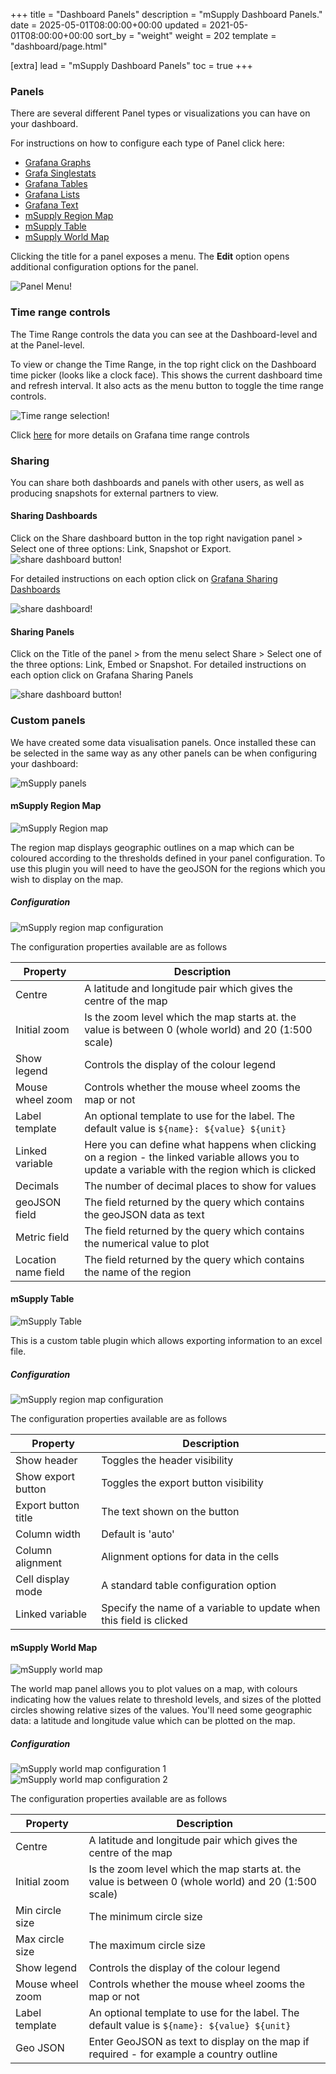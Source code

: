 +++
title = "Dashboard Panels"
description = "mSupply Dashboard Panels."
date = 2025-05-01T08:00:00+00:00
updated = 2021-05-01T08:00:00+00:00
sort_by = "weight"
weight = 202
template = "dashboard/page.html"

[extra]
lead = "mSupply Dashboard Panels"
toc = true
+++

### Panels

There are several different Panel types or visualizations you can have on your dashboard.

For instructions on how to configure each type of Panel click here:

- <a href="http://docs.grafana.org/features/panels/graph/#graph-panel" target="_blank">Grafana Graphs</a>
- <a href="http://docs.grafana.org/features/panels/singlestat/#singlestat-panel" target="_blank">Grafa Singlestats</a>
- <a href="http://docs.grafana.org/features/panels/table_panel/#table-panel" target="_blank">Grafana Tables</a>
- <a href="http://docs.grafana.org/features/panels/dashlist/#dashboard-list-panel" target="_blank">Grafana Lists</a>
- <a href="http://docs.grafana.org/features/panels/text/#text-panel" target="_blank">Grafana Text</a>
- [mSupply Region Map](#msupply-region-map)
- [mSupply Table](#msupply-table)
- [mSupply World Map](#msupply-world-map)

Clicking the title for a panel exposes a menu.
The **Edit** option opens additional configuration options for the panel.

![Panel Menu!](images/panel_menu.png)

### Time range controls

The Time Range controls the data you can see at the Dashboard-level and at the Panel-level.

To view or change the Time Range, in the top right click on the Dashboard time picker (looks like a clock face). This shows the current dashboard time and refresh interval. It also acts as the menu button to toggle the time range controls.

![Time range selection!](images/timerange.png)

Click <a href="https://grafana.com/docs/grafana/latest/dashboards/use-dashboards/#common-time-range-controls" target="_blank">here</a> for more details on Grafana time range controls

### Sharing

You can share both dashboards and panels with other users, as well as producing snapshots for external partners to view.

#### Sharing Dashboards

Click on the Share dashboard button in the top right navigation panel > Select one of three options: Link, Snapshot or Export.
![share dashboard button!](images/share_dashboard_button.png)

For detailed instructions on each option click on <a href="https://grafana.com/docs/grafana/latest/dashboards/share-dashboards-panels/" target="_blank">Grafana Sharing Dashboards</a>

![share dashboard!](images/sharedashboard.png)

#### Sharing Panels

Click on the Title of the panel > from the menu select Share > Select one of the three options: Link, Embed or Snapshot.
For detailed instructions on each option click on Grafana Sharing Panels

![share dashboard button!](images/sharepanel.png)

### Custom panels

We have created some data visualisation panels. Once installed these can be selected in the same way as any other panels can be when configuring your dashboard:

![mSupply panels](images/msupply_panels.png)

#### mSupply Region Map

![mSupply Region map](images/msupply_region_map.png)

The region map displays geographic outlines on a map which can be coloured according to the thresholds defined in your panel configuration. To use this plugin you will need to have the geoJSON for the regions which you wish to display on the map.

##### Configuration

![mSupply region map configuration](images/msupply_region_map_configuration.png)

The configuration properties available are as follows

| Property            | Description                                                                                                                                       |
| ------------------- | ------------------------------------------------------------------------------------------------------------------------------------------------- |
| Centre              | A latitude and longitude pair which gives the centre of the map                                                                                   |
| Initial zoom        | Is the zoom level which the map starts at. the value is between 0 (whole world) and 20 (1:500 scale)                                              |
| Show legend         | Controls the display of the colour legend                                                                                                         |
| Mouse wheel zoom    | Controls whether the mouse wheel zooms the map or not                                                                                             |
| Label template      | An optional template to use for the label. The default value is `${name}: ${value} ${unit}`                                                       |
| Linked variable     | Here you can define what happens when clicking on a region - the linked variable allows you to update a variable with the region which is clicked |
| Decimals            | The number of decimal places to show for values                                                                                                   |
| geoJSON field       | The field returned by the query which contains the geoJSON data as text                                                                           |
| Metric field        | The field returned by the query which contains the numerical value to plot                                                                        |
| Location name field | The field returned by the query which contains the name of the region                                                                             |

#### mSupply Table

![mSupply Table](images/msupply_table.png)

This is a custom table plugin which allows exporting information to an excel file.

##### Configuration

![mSupply region map configuration](images/msupply_table_configuration.png)

The configuration properties available are as follows

| Property            | Description                                                         |
| ------------------- | ------------------------------------------------------------------- |
| Show header         | Toggles the header visibility                                       |
| Show export button  | Toggles the export button visibility                                |
| Export button title | The text shown on the button                                        |
| Column width        | Default is 'auto'                                                   |
| Column alignment    | Alignment options for data in the cells                             |
| Cell display mode   | A standard table configuration option                               |
| Linked variable     | Specify the name of a variable to update when this field is clicked |

#### mSupply World Map

![mSupply world map](images/msupply_world_map.png)

The world map panel allows you to plot values on a map, with colours indicating how the values relate to threshold levels, and sizes of the plotted circles showing relative sizes of the values. You'll need some geographic data: a latitude and longitude value which can be plotted on the map.

##### Configuration

![mSupply world map configuration 1](images/msupply_world_map_config_1.png)
![mSupply world map configuration 2](images/msupply_world_map_config_2.png)

The configuration properties available are as follows

| Property         | Description                                                                                          |
| ---------------- | ---------------------------------------------------------------------------------------------------- |
| Centre           | A latitude and longitude pair which gives the centre of the map                                      |
| Initial zoom     | Is the zoom level which the map starts at. the value is between 0 (whole world) and 20 (1:500 scale) |
| Min circle size  | The minimum circle size                                                                              |
| Max circle size  | The maximum circle size                                                                              |
| Show legend      | Controls the display of the colour legend                                                            |
| Mouse wheel zoom | Controls whether the mouse wheel zooms the map or not                                                |
| Label template   | An optional template to use for the label. The default value is `${name}: ${value} ${unit}`          |
| Geo JSON         | Enter GeoJSON as text to display on the map if required - for example a country outline              |
